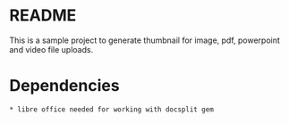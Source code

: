 # README

This is a sample project to generate thumbnail for image, pdf, powerpoint and video file uploads.

# Dependencies

    * libre office needed for working with docsplit gem

